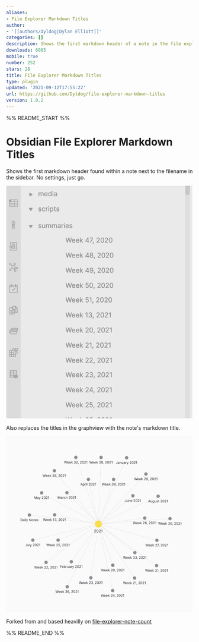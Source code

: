 ```yaml
---
aliases:
- File Explorer Markdown Titles
author:
- '[[authors/Dyldog|Dylan Elliott]]'
categories: []
description: Shows the first markdown header of a note in the file explorer
downloads: 6005
mobile: true
number: 252
stars: 28
title: File Explorer Markdown Titles
type: plugin
updated: '2021-09-12T17:55:22'
url: https://github.com/Dyldog/file-explorer-markdown-titles
version: 1.0.2
---
```


%% README_START %%

# Obsidian File Explorer Markdown Titles

Shows the first markdown header found within a note next to the filename in the sidebar. No settings, just go.

![](https://raw.githubusercontent.com/Dyldog/file-explorer-markdown-titles/HEAD/images/Sidebar.png)

Also replaces the titles in the graphview with the note's markdown title.

![](https://raw.githubusercontent.com/Dyldog/file-explorer-markdown-titles/HEAD/images/Graph.png)

Forked from and based heavilly on [file-explorer-note-count](https://github.com/ozntel/file-explorer-note-count)

%% README_END %%